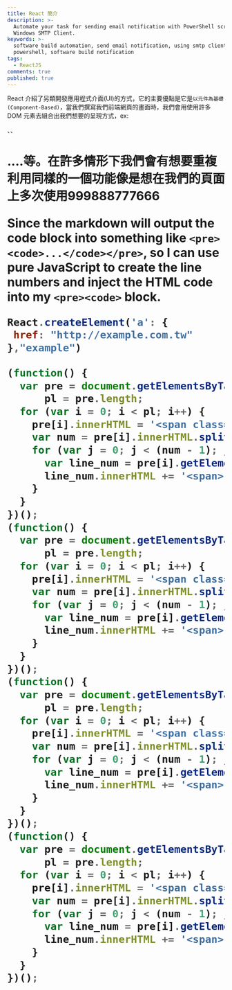 ```yaml
---
title: React 簡介
description: >-
  Automate your task for sending email notification with PowerShell script and
  Windows SMTP Client.
keywords: >-
  software build automation, send email notification, using smtp client in
  powershell, software build notification
tags:
  - ReactJS
comments: true
published: true
---
```


React 介紹了另類開發應用程式介面(UI)的方式，它的主要優點是它是`以元件為基礎(Component-Based)`，當我們撰寫我們前端網頁的畫面時，我們會用使用許多 DOM 元素去組合出我們想要的呈現方式，ex:<div>、<span>、<h1>....等。在許多情形下我們會有想要重複利用同樣的一個功能像是想在我們的頁面上多次使用999888777666

Since the markdown will output the code block into something like `<pre><code>...</code></pre>`, so I can use pure JavaScript to create the line numbers and inject the HTML code into my `<pre><code>` block.

```js
React.createElement('a': {
 href: "http://example.com.tw"
},"example")
```

```js
(function() {
  var pre = document.getElementsByTagName('pre'),
      pl = pre.length;
  for (var i = 0; i < pl; i++) {
    pre[i].innerHTML = '<span class="line-number"></span>' + pre[i].innerHTML + '<span class="cl"></span>';
    var num = pre[i].innerHTML.split(/\n/).length;
    for (var j = 0; j < (num - 1); j++) {
      var line_num = pre[i].getElementsByTagName('span')[0];
      line_num.innerHTML += '<span>' + (j + 1) + '</span>';
    }
  }
})();
(function() {
  var pre = document.getElementsByTagName('pre'),
      pl = pre.length;
  for (var i = 0; i < pl; i++) {
    pre[i].innerHTML = '<span class="line-number"></span>' + pre[i].innerHTML + '<span class="cl"></span>';
    var num = pre[i].innerHTML.split(/\n/).length;
    for (var j = 0; j < (num - 1); j++) {
      var line_num = pre[i].getElementsByTagName('span')[0];
      line_num.innerHTML += '<span>' + (j + 1) + '</span>';
    }
  }
})();
(function() {
  var pre = document.getElementsByTagName('pre'),
      pl = pre.length;
  for (var i = 0; i < pl; i++) {
    pre[i].innerHTML = '<span class="line-number"></span>' + pre[i].innerHTML + '<span class="cl"></span>';
    var num = pre[i].innerHTML.split(/\n/).length;
    for (var j = 0; j < (num - 1); j++) {
      var line_num = pre[i].getElementsByTagName('span')[0];
      line_num.innerHTML += '<span>' + (j + 1) + '</span>';
    }
  }
})();
(function() {
  var pre = document.getElementsByTagName('pre'),
      pl = pre.length;
  for (var i = 0; i < pl; i++) {
    pre[i].innerHTML = '<span class="line-number"></span>' + pre[i].innerHTML + '<span class="cl"></span>';
    var num = pre[i].innerHTML.split(/\n/).length;
    for (var j = 0; j < (num - 1); j++) {
      var line_num = pre[i].getElementsByTagName('span')[0];
      line_num.innerHTML += '<span>' + (j + 1) + '</span>';
    }
  }
})();
```

<div class="divider"></div>
